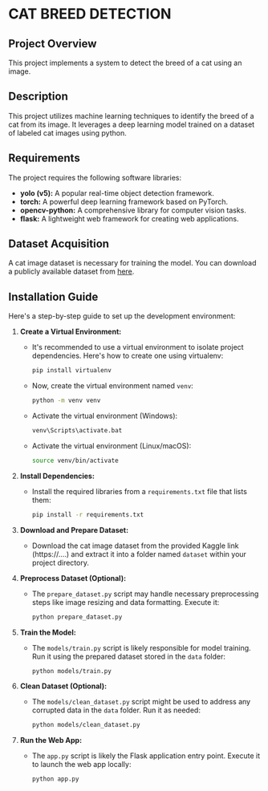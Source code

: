 # CAT BREED DETECTION

## Project Overview

This project implements a system to detect the breed of a cat using an image.

## Description

This project utilizes machine learning techniques to identify the breed of a cat from its image. It leverages a deep learning model trained on a dataset of labeled cat images using python.

## Requirements

The project requires the following software libraries:

- **yolo (v5):** A popular real-time object detection framework.
- **torch:** A powerful deep learning framework based on PyTorch.
- **opencv-python:** A comprehensive library for computer vision tasks.
- **flask:** A lightweight web framework for creating web applications.

## Dataset Acquisition

A  cat image dataset is necessary for training the model. You can download a publicly available dataset from [here](https://www.kaggle.com/competitions/cat-breeds).

## Installation Guide

Here's a step-by-step guide to set up the development environment:

1. **Create a Virtual Environment:**

   - It's recommended to use a virtual environment to isolate project dependencies. Here's how to create one using virtualenv:

     ```bash
     pip install virtualenv
     ```

   - Now, create the virtual environment named `venv`:

     ```bash
     python -m venv venv
     ```

   - Activate the virtual environment (Windows):

     ```bash
     venv\Scripts\activate.bat
     ```

   - Activate the virtual environment (Linux/macOS):

     ```bash
     source venv/bin/activate
     ```

2. **Install Dependencies:**

   - Install the required libraries from a `requirements.txt` file that lists them:

     ```bash
     pip install -r requirements.txt
     ```

3. **Download and Prepare Dataset:**

   - Download the cat image dataset from the provided Kaggle link (https://....) and extract it into a folder named `dataset` within your project directory.

4. **Preprocess Dataset (Optional):**

   - The `prepare_dataset.py` script may handle necessary preprocessing steps like image resizing and data formatting. Execute it:

     ```bash
     python prepare_dataset.py
     ```

5. **Train the Model:**

   - The `models/train.py` script is likely responsible for model training. Run it using the prepared dataset stored in the `data` folder:

     ```bash
     python models/train.py
     ```

6. **Clean Dataset (Optional):**

   - The `models/clean_dataset.py` script might be used to address any corrupted data in the `data` folder. Run it as needed:

     ```bash
     python models/clean_dataset.py
     ```

7. **Run the Web App:**

   - The `app.py` script is likely the Flask application entry point. Execute it to launch the web app locally:

     ```bash
     python app.py
     ```
